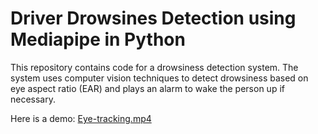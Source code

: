 # Driver Drowsines Detection using Mediapipe in Python

This repository contains code for a drowsiness detection system. The system uses computer vision techniques to detect drowsiness based on eye aspect ratio (EAR) and plays an alarm to wake the person up if necessary.

Here is a demo: 
[Eye-tracking.mp4](https://drive.google.com/file/d/16LWRdVzI-vutCo-tJgNqMTm_u6K3JtVW/view?usp=share_link)
